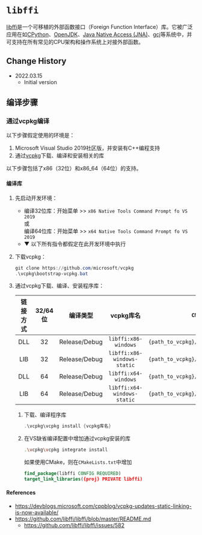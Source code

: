 # `libffi`

[libffi](https://sourceware.org/libffi/)是一个可移植的外部函数接口（Foreign Function Interface）库。它被广泛应用在如[CPython](http://python.org/)、[OpenJDK](http://openjdk.org/)、[Java Native Access (JNA)](https://jna.dev.java.net/)、[gcj](http://gcc.gnu.org/)等系统中，并可支持在所有常见的CPU架构和操作系统上对接外部函数。

## Change History

- 2022.03.15
  - Initial version

## 编译步骤

### 通过vcpkg编译

以下步骤假定使用的环境是：

1. Microsoft Visual Studio 2019社区版，并安装有C++编程支持
2. 通过[vcpkg](https://github.com/Microsoft/vcpkg#quick-start-windows)下载、编译和安装相关的库

以下步骤包括了x86（32位）和x86\_64（64位）的支持。

#### 编译库

1. 先启动开发环境：
   
   - 编译32位库：开始菜单 >> `x86 Native Tools Command Prompt fo VS 2019`  
     或  
     编译64位库：开始菜单 >> `x64 Native Tools Command Prompt fo VS 2019`
   - ▼ 以下所有指令都假定在此开发环境中执行

2. 下载vcpkg：
   
   ```powershell
   git clone https://github.com/microsoft/vcpkg
   .\vcpkg\bootstrap-vcpkg.bat
   ```

3. 通过vcpkg下载、编译、安装程序库：
   
   | 链接方式 | 32/64位 | 编译类型          | vcpkg库名                     | `CMAKE_TOOLCHAIN_FILE`                             | `VCPKG_TARGET_TRIPLET` |
   |:----:|:------:|:-------------:|:---------------------------:|:--------------------------------------------------:|:----------------------:|
   | DLL  | 32     | Release/Debug | `libffi:x86-windows`        | `{path_to_vcpkg}/scripts/buildsystems/vcpkg.cmake` | `x86-windows`          |
   | LIB  | 32     | Release/Debug | `libffi:x86-windows-static` | `{path_to_vcpkg}/scripts/buildsystems/vcpkg.cmake` | `x86-windows-static`   |
   | DLL  | 64     | Release/Debug | `libffi:x64-windows`        | `{path_to_vcpkg}/scripts/buildsystems/vcpkg.cmake` | `x64-windows`          |
   | LIB  | 64     | Release/Debug | `libffi:x64-windows-static` | `{path_to_vcpkg}/scripts/buildsystems/vcpkg.cmake` | `x64-windows-static`   |
   
   1. 下载、编译程序库
      
      ```powershell
      .\vcpkg\vcpkg install {vcpkg库名}
      ```
   
   2. 在VS缺省编译配置中增加通过vcpkg安装的库
      
      ```bash
      .\vcpkg\vcpkg integrate install
      ```
      
      如果使用CMake，则在`CMakeLists.txt`中增加
      
      ```cmake
      find_package(libffi CONFIG REQUIRED)
      target_link_libraries({proj} PRIVATE libffi)
      ```

#### References

- https://devblogs.microsoft.com/cppblog/vcpkg-updates-static-linking-is-now-available/
- https://github.com/libffi/libffi/blob/master/README.md
  - https://github.com/libffi/libffi/issues/582